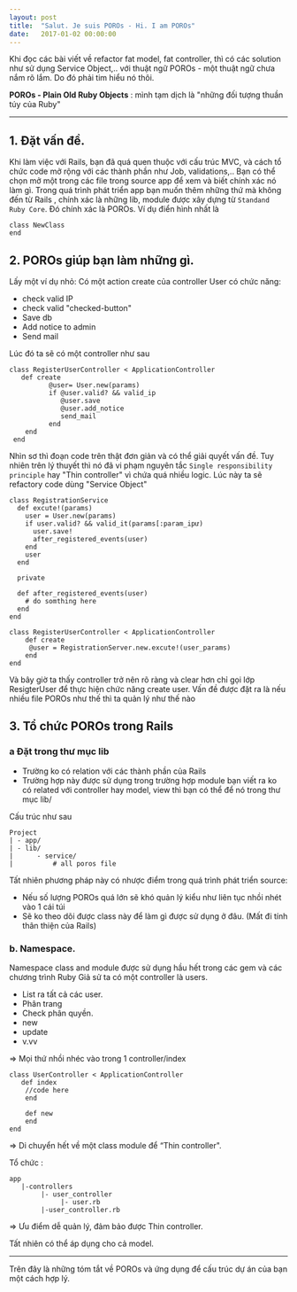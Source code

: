 ```yaml
---
layout: post
title:  "Salut. Je suis POROs - Hi. I am POROs"
date:   2017-01-02 00:00:00
---
```


Khi đọc các bài viết về refactor fat model, fat controller, thì có các solution như sử dụng Service Object,.. với thuật ngữ POROs - một thuật ngữ chưa nắm rõ lắm. Do đó phải tim hiểu nó thôi.

**POROs - Plain Old Ruby Objects** : mình tạm dịch là "những đối tượng thuần túy của Ruby"

---

## 1. Đặt vấn đề.

Khi làm việc với Rails, bạn đã quá quen thuộc với cấu trúc MVC, và cách tổ chức code mở rộng với các thành phần như Job, validations,.. Bạn có thể chọn mở một trong các file trong source app để xem và biết chính xác nó làm gì.
Trong quá trình phát triển app bạn muốn thêm những thứ mà không đến từ Rails , chính xác là những lib, module được xây dựng từ `Standand Ruby Core`. Đó chính xác là POROs.
Ví dụ điển hình nhất là

```
class NewClass
end
```

## 2. POROs giúp bạn làm những gì.

Lấy một ví dụ nhỏ:
Có một action create của controller User có chức năng:
  - check valid IP
  - check valid "checked-button"
  - Save db
  - Add notice to admin
  - Send mail

Lúc đó ta sẽ có một controller như sau

```
class RegisterUserController < ApplicationController
   def create
          @user= User.new(params)
          if @user.valid? && valid_ip
             @user.save
             @user.add_notice
             send_mail
          end
    end
 end
```

Nhìn sơ thì đoạn code trên thật đơn giản và có thể giải quyết vấn đề. Tuy nhiên trên lý thuyết thì nó đã vi phạm nguyên tắc `Single responsibility principle` hay "Thin controller" vì chứa quá nhiều logic.
Lúc này ta sẽ refactory code dùng "Service Object"

```
class RegistrationService
  def excute!(params)
    user = User.new(params)
    if user.valid? && valid_it(params[:param_ipư)
      user.save!
      after_registered_events(user)
    end
    user
  end

  private

  def after_registered_events(user)
    # do somthing here
  end
end

class RegisterUserController < ApplicationController
    def create
     @user = RegistrationServer.new.excute!(user_params)
    end
end
```

Và bây giờ ta thấy controller trở nên rõ ràng và clear hơn chỉ gọi lớp ResigterUser để thực hiện chức năng create user.
Vấn đề được đặt ra là nếu nhiều file POROs như thế thì ta quản lý như thế nào

## 3. Tổ chức POROs trong Rails

### a Đặt trong thư mục lib 
- Trường ko có relation với các thành phần của Rails
- Trường hợp này được sử dụng trong trường hợp module bạn viết ra ko có related với controller hay model, view thì bạn có thể để nó trong thư mục lib/

Cấu trúc như sau

```
Project
| - app/
| - lib/
|      - service/
|          # all poros file

```

Tất nhiên phương pháp này có nhược điểm trong quá trình phát triển source:
  - Nếu số lượng POROs quá lớn sẽ khó quản lý kiểu như liên tục nhồi nhét vào 1 cái túi
  - Sẽ ko theo dõi được class này để làm gì được sử dụng ở đâu. (Mất đi tính thân thiện của Rails)

### b. Namespace.
  Namespace class and module được sử dụng hầu hết trong các gem và các chương trình Ruby
Giả sử ta có một controller là users.

 - List ra tất cả các user.
 - Phân trang
 - Check phân quyền.
 - new
 - update
 - v.vv

=> Mọi thứ nhồi nhéc vào trong 1 controller/index

```
class UserController < ApplicationController
   def index
    //code here
    end

    def new
    end
end
```

=> Di chuyển hết về một class module để “Thin controller".

Tổ chức :

```
app
   |-controllers
        |- user_controller
             |- user.rb
        |-user_controller.rb

```
=> Ưu điểm dễ quản lý, đảm bảo được Thin controller.

Tất nhiên có thể áp dụng cho cả model.

---
Trên đây là những tóm tắt về POROs và ứng dụng để cấu trúc dự án của bạn một cách hợp lý.
